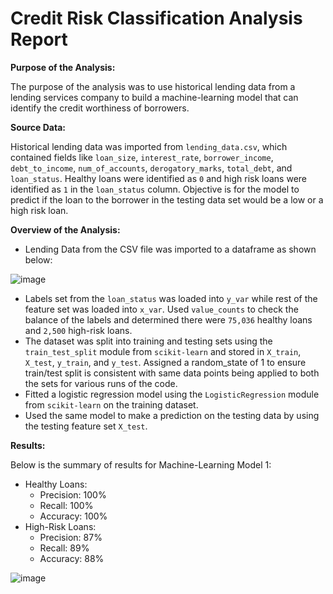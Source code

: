 # Credit Risk Classification Analysis Report

**Purpose of the Analysis:**

The purpose of the analysis was to use historical lending data from a lending services company to build a machine-learning model that can identify the credit worthiness of borrowers.

**Source Data:**

Historical lending data was imported from `lending_data.csv`, which contained fields like `loan_size`, `interest_rate`, `borrower_income`, `debt_to_income`, `num_of_accounts`, `derogatory_marks`, `total_debt`, and `loan_status`. Healthy loans were identified as `0` and high risk loans were identified as `1` in the `loan_status` column. Objective is for the model to predict if the loan to the borrower in the testing data set would be a low or a high risk loan.

**Overview of the Analysis:**

- Lending Data from the CSV file was imported to a dataframe as shown below:
  
![image](https://github.com/Anubala85/credit-risk-classification/assets/158111116/aad2b873-e850-4659-bccc-e0fb5c560ac8)

- Labels set from the `loan_status` was loaded into `y_var` while rest of the feature set was loaded into `x_var`. Used `value_counts` to check the balance of the labels and determined there were `75,036` healthy loans and `2,500` high-risk loans.
- The dataset was split into training and testing sets using the `train_test_split` module from `scikit-learn` and stored in `X_train`, `X_test`, `y_train`, and `y_test`. Assigned a random_state of 1 to ensure train/test split is consistent with same data points being applied to both the sets for various runs of the code.
- Fitted a logistic regression model using the `LogisticRegression` module from `scikit-learn` on the training dataset.
- Used the same model to make a prediction on the testing data by using the testing feature set `X_test`.

**Results:**

Below is the summary of results for Machine-Learning Model 1:

- Healthy Loans:
    - Precision: 100%
    - Recall: 100%
    - Accuracy: 100%
- High-Risk Loans:
    - Precision: 87%
    - Recall: 89%
    - Accuracy: 88%

![image](https://github.com/Anubala85/credit-risk-classification/assets/158111116/97fcf1ad-8cea-4c47-90e8-9f4bbca0a5b9)




